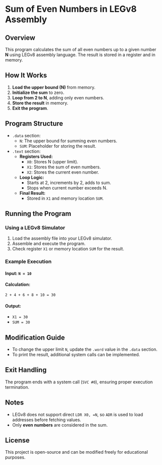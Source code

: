 # Sum of Even Numbers in LEGv8 Assembly

## Overview
This program calculates the sum of all even numbers up to a given number **N** using LEGv8 assembly language. The result is stored in a register and in memory.

## How It Works
1. **Load the upper bound (N)** from memory.
2. **Initialize the sum** to zero.
3. **Loop from 2 to N**, adding only even numbers.
4. **Store the result** in memory.
5. **Exit the program**.

## Program Structure
- `.data` section:
  - `N`: The upper bound for summing even numbers.
  - `SUM`: Placeholder for storing the result.
- `.text` section:
  - **Registers Used:**
    - `X0`: Stores N (upper limit).
    - `X1`: Stores the sum of even numbers.
    - `X2`: Stores the current even number.
  - **Loop Logic:**
    - Starts at 2, increments by 2, adds to sum.
    - Stops when current number exceeds N.
  - **Final Result:**
    - Stored in `X1` and memory location `SUM`.

## Running the Program
### **Using a LEGv8 Simulator**
1. Load the assembly file into your LEGv8 simulator.
2. Assemble and execute the program.
3. Check register `X1` or memory location `SUM` for the result.

### **Example Execution**
#### **Input:** `N = 10`
#### **Calculation:**
```
2 + 4 + 6 + 8 + 10 = 30
```
#### **Output:**
- `X1 = 30`
- `SUM = 30`

## Modification Guide
- To change the upper limit `N`, update the `.word` value in the `.data` section.
- To print the result, additional system calls can be implemented.

## Exit Handling
The program ends with a system call (`SVC #0`), ensuring proper execution termination.

## Notes
- LEGv8 does not support direct `LDR X0, =N`, so `ADR` is used to load addresses before fetching values.
- Only **even numbers** are considered in the sum.

## License
This project is open-source and can be modified freely for educational purposes.

